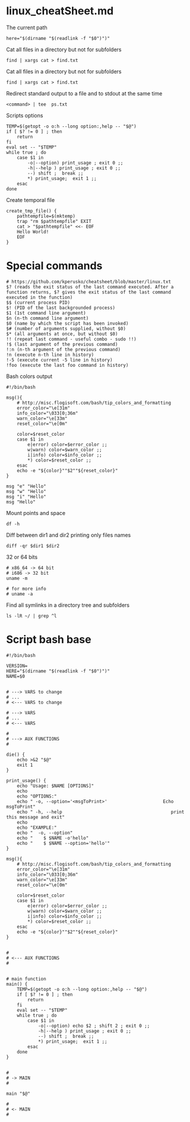 linux_cheatSheet.md
===================

The current path
```shell
here="$(dirname "$(readlink -f "$0")")"
```

Cat all files in a directory but not for subfolders
```shell
find | xargs cat > find.txt
```

Cat all files in a directory but not for subfolders
```shell
find | xargs cat > find.txt
```

Redirect standard output to a file and to stdout at the same time
```shell
<command> | tee  ps.txt
```

Scripts options
```shell
TEMP=$(getopt -o o:h --long option:,help -- "$@")
if [ $? != 0 ] ; then
    return
fi
eval set -- "$TEMP"
while true ; do
    case $1 in
        -o|--option) print_usage ; exit 0 ;;
        -h|--help ) print_usage ; exit 0 ;;
        --) shift ;  break ;;
        *) print_usage;  exit 1 ;;
    esac
done
```

Create temporal file
```shell
create_tmp_file() {
    pathtempfile=$(mktemp)
    trap "rm $pathtempfile" EXIT
    cat > "$pathtempfile" <<- EOF
	Hello World!
	EOF
}
```

# Special commands
```shell
# https://github.com/kperusko/cheatsheet/blob/master/linux.txt
$? (reads the exit status of the last command executed. After a function returns, $? gives the exit status of the last command executed in the function)
$$ (current process PID)
$! (PID of the last backgrounded process)
$1 (1st command line argument)
$n (n-th command line argument)
$0 (name by which the script has been invoked)
$# (number of arguments supplied, without $0)
$* (all arguments at once, but without $0)
!! (repeat last command - useful combo - sudo !!)
!$ (last argument of the previous command)
!:n (n-th argument of the previous command)
!n (execute n-th line in history)
!-5 (execute current -5 line in history)
!foo (execute the last foo command in history)
```

Bash colors output
```shell
#!/bin/bash

msg(){
    # http://misc.flogisoft.com/bash/tip_colors_and_formatting
    error_color="\e[31m"
    info_color="\033[0;36m"
    warn_color="\e[33m"
    reset_color="\e[0m"

    color=$reset_color
    case $1 in
        e|error) color=$error_color ;;
        w|warn) color=$warn_color ;;
        i|info) color=$info_color ;;
        *) color=$reset_color ;;
    esac
    echo -e "${color}""$2""${reset_color}"
}

msg "e" "Hello"
msg "w" "Hello"
msg "i" "Hello"
msg "Hello"
```

Mount points and space
```shell
df -h
```

Diff between dir1 and dir2 printing only files names
```shell
diff -qr $dir1 $dir2
```

32 or 64 bits
```shell
# x86_64 -> 64 bit
# i686 -> 32 bit
uname -m

# for more info
# uname -a
```

Find all symlinks in a directory tree and subfolders
```shell
ls -lR ~/ | grep ^l
```




# Script bash base
```shell
#!/bin/bash

VERSION=
HERE="$(dirname "$(readlink -f "$0")")"
NAME=$0


# ---> VARS to change
# ...
# <--- VARS to change

# ---> VARS
# ...
# <--- VARS

#
# ---> AUX FUNCTIONS
#

die() {
    echo >&2 "$@"
    exit 1
}

print_usage() {
    echo "Usage: $NAME [OPTIONS]"
    echo
    echo "OPTIONS:"
    echo " -o, --option='<msgToPrint>'                     Echo msgToPrint"
    echo " -h, --help                                         print this message and exit"
    echo
    echo "EXAMPLE:"
    echo "  -o, --option"
    echo "    $ $NAME -o'hello"
    echo "    $ $NAME --option='hello'"
}

msg(){
    # http://misc.flogisoft.com/bash/tip_colors_and_formatting
    error_color="\e[31m"
    info_color="\033[0;36m"
    warn_color="\e[33m"
    reset_color="\e[0m"

    color=$reset_color
    case $1 in
        e|error) color=$error_color ;;
        w|warn) color=$warn_color ;;
        i|info) color=$info_color ;;
        *) color=$reset_color ;;
    esac
    echo -e "${color}""$2""${reset_color}"
}


#
# <--- AUX FUNCTIONS
#


# main function
main() {
    TEMP=$(getopt -o o:h --long option:,help -- "$@")
    if [ $? != 0 ] ; then
        return
    fi
    eval set -- "$TEMP"
    while true ; do
        case $1 in
            -o|--option) echo $2 ; shift 2 ; exit 0 ;;
            -h|--help ) print_usage ; exit 0 ;;
            --) shift ;  break ;;
            *) print_usage;  exit 1 ;;
        esac
    done
}


#
# -> MAIN
#

main "$@"

#
# <- MAIN
#

```
